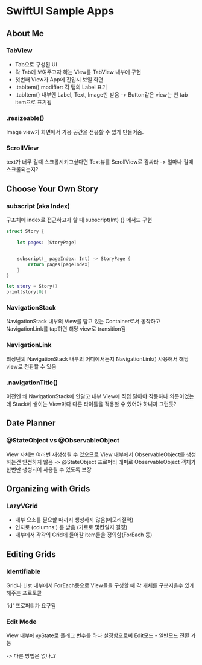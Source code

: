 # SwiftUI Sample Apps

## About Me

### TabView
- Tab으로 구성된 UI
- 각 Tab에 보여주고자 하는 View를 TabView 내부에 구현
- 첫번째 View가 App에 진입시 보일 화면
- .tabItem() modifier: 각 탭의 Label 표기
- .tabItem{} 내부엔 Label, Text, Image만 받음 -> Button같은 view는 빈 tab item으로 표기됨

### .resizeable()
Image view가 화면에서 가용 공간을 점유할 수 있게 만들어줌.

### ScrollView
text가 너무 길때 스크롤시키고싶다면 Text뷰를 ScrollView로 감싸라
-> 얼마나 길때 스크롤되는지?

## Choose Your Own Story

### subscript (aka Index)
구조체에 index로 접근하고자 할 때 subscript(Int) {} 메서드 구현
```swift
struct Story {
    
    let pages: [StoryPage]


    subscript(_ pageIndex: Int) -> StoryPage {
        return pages[pageIndex]
    }
}

let story = Story()
print(story[0])
```

### NavigationStack
NavigationStack 내부의 View를 담고 있는 Container로서 동작하고 NavigationLink를 tap하면 해당 view로 transition됨

### NavigationLink
최상단의 NavigationStack 내부의 어디에서든지 NavigationLink() 사용해서 해당 view로 전환할 수 있음

### .navigationTitle()
이전엔 왜 NavigationStack에 안달고 내부 View에 직접 달아야 작동하나 의문이었는데 
Stack에 쌓이는 View마다 다른 타이틀을 적용할 수 있어야 하니까 그런듯?

## Date Planner

### @StateObject vs @ObservableObject
View 자체는 여러번 재생성될 수 있으므로 View 내부에서 ObservableObject를 생성하는건 안전하지 않음 -> @StateObject 프로퍼티 래퍼로 ObservableObject 객체가 한번만 생성되어 사용될 수 있도록 보장

## Organizing with Grids

### LazyVGrid
- 내부 요소를 필요할 때까지 생성하지 않음(메모리절약)
- 인자로 (columns:) 를 받음 (가로로 몇칸일지 결정)
- 내부에서 각각의 Grid에 들어갈 item들을 정의함(ForEach 등)

## Editing Grids

### Identifiable

Grid나 List 내부에서 ForEach등으로 View들을 구성할 때 각 개체를 구분지을수 있게 해주는 프로토콜

'id' 프로퍼티가 요구됨

### Edit Mode
View 내부에 @State로 플래그 변수를 하나 설정함으로써 Edit모드 - 일반모드 전환 가능

-> 다른 방법은 없나..?